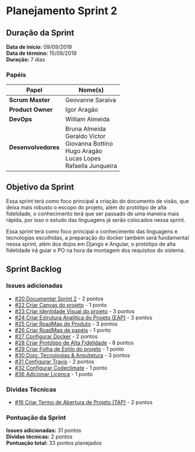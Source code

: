 # Planejamento Sprint 2

## Duração da Sprint

**Data de início:** 09/09/2019  
**Data de término:** 15/09/2019  
**Duração:** 7 dias  

### Papéis

|Papel|Nome(s)|
|--|--|
|**Scrum Master**|Geovanne Saraiva|
|**Product Owner**|Igor Aragão|
|**DevOps**|William Almeida|
|**Desenvolvedores**|Bruna Almeida </br> Geraldo Victor </br> Giovanna Bottino </br> Hugo Aragão </br> Lucas Lopes </br> Rafaella Junqueira|

## Objetivo da Sprint

Essa sprint terá como foco principal a criação do documento de visão, que deixa mais robusto o escopo do projeto, além do protótipo de alta fidelidade, o conhecimento terá que ser passado de uma maneira mais rápida, por isso o estudo das linguagens já serão colocados nessa sprint.  

Essa sprint terá como foco principal o conhecimento das linguagens e tecnologias escolhidas, a preparação do docker também será fundamental nessa sprint, além dos dojos em Django e Angular, o protótipo de alta fidelidade irá guiar o PO na hora da montagem dos requisitos do sistema.

## Sprint Backlog

### Issues adicionadas

- [#20 Documentar Sprint 2](https://github.com/fga-eps-mds/2019.2-FoodCare/issues/20) - 2 pontos
- [#22 Criar Canvas do projeto](https://github.com/fga-eps-mds/2019.2-FoodCare/issues/22) - 1 ponto
- [#23 Criar Identidade Visual do projeto](https://github.com/fga-eps-mds/2019.2-FoodCare/issues/23) - 3 pontos
- [#24 Criar Estrutura Analítica do Projeto (EAP)](https://github.com/fga-eps-mds/2019.2-FoodCare/issues/24) - 3 pontos
- [#25 Criar RoadMap de Produto](https://github.com/fga-eps-mds/2019.2-FoodCare/issues/25) - 3 pontos
- [#26 Criar RoadMap de papéis](https://github.com/fga-eps-mds/2019.2-FoodCare/issues/26) - 1 ponto
- [#27 Configurar Docker](https://github.com/fga-eps-mds/2019.2-FoodCare/issues/27) - 2 pontos
- [#28 Criar Protótipo de Alta Fidelidade](https://github.com/fga-eps-mds/2019.2-FoodCare/issues/28) - 8 pontos
- [#29 Criar Folha de Estilo do projeto](https://github.com/fga-eps-mds/2019.2-FoodCare/issues/29) - 1 ponto
- [#30 Dojo: Tecnologias & Arquitetura](https://github.com/fga-eps-mds/2019.2-FoodCare/issues/30) - 3 pontos
- [#31 Configurar Travis](https://github.com/fga-eps-mds/2019.2-FoodCare/issues/31) - 2 pontos
- [#32 Configurar Codeclimate](https://github.com/fga-eps-mds/2019.2-FoodCare/issues/32) - 1 ponto
- [#36 Adicionar Licença](https://github.com/fga-eps-mds/2019.2-FoodCare/issues/36) - 1 ponto

### Dívidas Técnicas

- [#16 Criar Termo de Abertura de Projeto (TAP)](https://github.com/fga-eps-mds/2019.2-FoodCare/issues/16) - 2 pontos

### Pontuação da Sprint

**Issues adicionadas:** 31 pontos  
**Dívidas técnicas:** 2 pontos  
**Pontuação total:** 33 pontos planejados  
